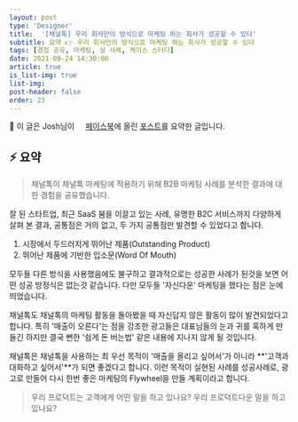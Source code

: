 ```yaml
---
layout: post
type: 'Designer'
title:  '[채널톡] 우리 회사만의 방식으로 마케팅 하는 회사가 성공할 수 있다'
subtitle: 요약 👉 우리 회사만의 방식으로 마케팅 하는 회사가 성공할 수 있다
tags: [경험 공유, 마케팅, 실 사례, 케이스 스터디]
date: 2021-09-24 14:30:00
article: true
is_list-img: true
list-img:
post-header: false
order: 23
---
```


<p class="text-gray">
 🔗 이 글은 Josh님이 <a href='https://www.facebook.com/joshjaehong/' target='blank' rel='nofollow' id='outlink1' onclick='clickedOutlink(outlink1)'><img src='https://www.google.com/s2/favicons?sz=64&domain=https://www.facebook.com/' style='display:inline; height: 1em; position: relative; bottom: -2px; margin-right: 2px;'>페이스북</a>에 올린 <a href='https://www.facebook.com/joshjaehong/posts/3064674003592216' target='blank' rel='nofollow' id='outlink2' onclick='clickedOutlink(outlink2)'>포스트</a>를 요약한 글입니다.
</p>

## ⚡️ 요약

> 채널톡이 채널톡 마케팅에 적용하기 위해 B2B 마케팅 사례를 분석한 결과에 대한 경험을 공유했습니다.

잘 된 스타트업, 최근 SaaS 붐을 이끌고 있는 사례, 유명한 B2C 서비스까지 다양하게 살펴 본 결과, 공통점은 거의 없고, 두 가지 공통점만 발견할 수 있었다고 합니다.

1. 시장에서 두드러지게 뛰어난 제품(Outstanding Product)
2. 뛰어난 제품에 기반한 입소문(Word Of Mouth)

모두들 다른 방식을 사용했음에도 불구하고 결과적으로는 성공한 사례가 된것을 보면 어떤 성공 방정식은 없는것 같습니다. 다만 모두들 '자신다운' 마케팅을 했다는 점은 눈에 띄었습니다.

채널톡도 채널톡의 마케팅 활동을 돌아봤을 때 자신답지 않은 활동이 많이 발견되었다고 합니다. 특히 '매출이 오른다'는 점을 강조한 광고들은 대표님들의 눈과 귀를 혹하게 만들긴 하지만 결국 뻔한 '쉽게 돈 버는법' 같은 내용에 지나지 않게 될 것입니다.

채널톡은 채널톡을 사용하는 최 우선 목적이 '매출을 올리고 싶어서'가 아니라 **'고객과 대화하고 싶어서'**가 되면 좋겠다고 합니다. 이런 목적이 실현된 사례를 성공사례로, 광고로 만들어 다시 한번 좋은 마케팅의 Flywheel을 만들 계획이라고 합니다.

> 우리 프로덕트는 고객에게 어떤 말을 하고 있나요? 우리 프로덕트다운 말을 하고 있나요?